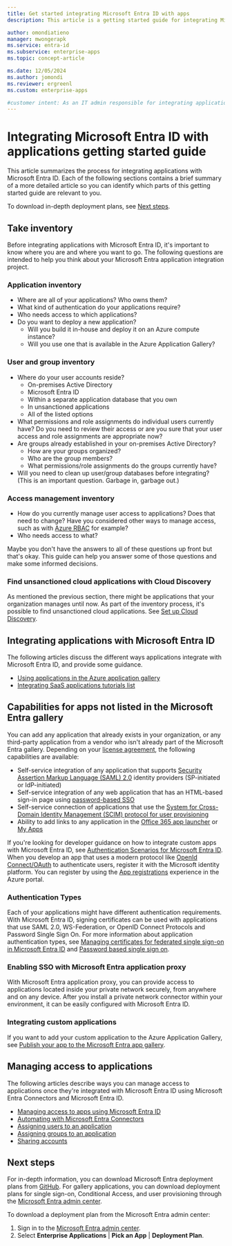 ```yaml
---
title: Get started integrating Microsoft Entra ID with apps
description: This article is a getting started guide for integrating Microsoft Entra ID with on-premises applications, and cloud applications.

author: omondiatieno
manager: mwongerapk
ms.service: entra-id
ms.subservice: enterprise-apps
ms.topic: concept-article

ms.date: 12/05/2024
ms.author: jomondi
ms.reviewer: ergreenl
ms.custom: enterprise-apps

#customer intent: As an IT admin responsible for integrating applications with Microsoft Entra ID, I want to understand the process and requirements for integrating applications, so that I can successfully manage user access and authentication for these applications.
---
```


# Integrating Microsoft Entra ID with applications getting started guide

This article summarizes the process for integrating applications with Microsoft Entra ID. Each of the following sections contains a brief summary of a more detailed article so you can identify which parts of this getting started guide are relevant to you.

To download in-depth deployment plans, see [Next steps](#next-steps).

## Take inventory

Before integrating applications with Microsoft Entra ID, it's important to know where you are and where you want to go. The following questions are intended to help you think about your Microsoft Entra application integration project.

### Application inventory

- Where are all of your applications? Who owns them?
- What kind of authentication do your applications require?
- Who needs access to which applications?
- Do you want to deploy a new application?
  - Will you build it in-house and deploy it on an Azure compute instance?
  - Will you use one that is available in the Azure Application Gallery?

### User and group inventory

- Where do your user accounts reside?
  - On-premises Active Directory
  - Microsoft Entra ID
  - Within a separate application database that you own
  - In unsanctioned applications
  - All of the listed options
- What permissions and role assignments do individual users currently have? Do you need to review their access or are you sure that your user access and role assignments are appropriate now?
- Are groups already established in your on-premises Active Directory?
  - How are your groups organized?
  - Who are the group members?
  - What permissions/role assignments do the groups currently have?
- Will you need to clean up user/group databases before integrating? (This is an important question. Garbage in, garbage out.)

### Access management inventory

- How do you currently manage user access to applications? Does that need to change?  Have you considered other ways to manage access, such as with [Azure RBAC](/azure/role-based-access-control/role-assignments-portal) for example?
- Who needs access to what?

Maybe you don't have the answers to all of these questions up front but that's okay. This guide can help you answer some of those questions and make some informed decisions.

### Find unsanctioned cloud applications with Cloud Discovery

As mentioned the previous section, there might be applications that your organization manages until now. As part of the inventory process, it's possible to find unsanctioned cloud applications. See
[Set up Cloud Discovery](/defender-cloud-apps/set-up-cloud-discovery).

<a name='integrating-applications-with-azure-ad'></a>

## Integrating applications with Microsoft Entra ID

The following articles discuss the different ways applications integrate with Microsoft Entra ID, and provide some guidance.

- [Using applications in the Azure application gallery](what-is-single-sign-on.md)
- [Integrating SaaS applications tutorials list](~/identity/saas-apps/tutorial-list.md)

<a name='capabilities-for-apps-not-listed-in-the-azure-ad-gallery'></a>

## Capabilities for apps not listed in the Microsoft Entra gallery

You can add any application that already exists in your organization, or any third-party application  from a vendor who isn't already part of the Microsoft Entra gallery. Depending on your [license agreement](https://www.microsoft.com/security/business/identity-access-management/azure-ad-pricing), the following capabilities are available:

- Self-service integration of any application that supports [Security Assertion Markup Language (SAML) 2.0](https://wikipedia.org/wiki/SAML_2.0) identity providers (SP-initiated or IdP-initiated)
- Self-service integration of any web application that has an HTML-based sign-in page using [password-based SSO](./plan-sso-deployment.md#password-based-sso)
- Self-service connection of applications that use the [System for Cross-Domain Identity Management (SCIM) protocol for user provisioning](~/identity/app-provisioning/use-scim-to-provision-users-and-groups.md)
- Ability to add links to any application in the [Office 365 app launcher](https://support.microsoft.com/office/meet-the-microsoft-365-app-launcher-79f12104-6fed-442f-96a0-eb089a3f476a) or [My Apps](https://myapplications.microsoft.com/)

If you're looking for developer guidance on how to integrate custom apps with Microsoft Entra ID, see [Authentication Scenarios for Microsoft Entra ID](~/identity-platform/authentication-vs-authorization.md). When you develop an app that uses a modern protocol like [OpenId Connect/OAuth](~/identity-platform/v2-protocols.md) to authenticate users, register it with the Microsoft identity platform. You can register by using the [App registrations](~/identity-platform/quickstart-register-app.md) experience in the Azure portal.

### Authentication Types

Each of your applications might have different authentication requirements. With Microsoft Entra ID, signing certificates can be used with applications that use SAML 2.0, WS-Federation, or OpenID Connect Protocols and Password Single Sign On. For more information about application authentication types, see [Managing certificates for federated single sign-on in Microsoft Entra ID](./tutorial-manage-certificates-for-federated-single-sign-on.md) and [Password based single sign on](what-is-single-sign-on.md).

<a name='enabling-sso-with-azure-ad-app-proxy'></a>

### Enabling SSO with Microsoft Entra application proxy

With Microsoft Entra application proxy, you can provide access to applications located inside your private network securely, from anywhere and on any device. After you install a private network connector within your environment, it can be easily configured with Microsoft Entra ID.

### Integrating custom applications

If you want to add your custom application to the Azure Application Gallery, see [Publish your app to the Microsoft Entra app gallery](~/identity/enterprise-apps/v2-howto-app-gallery-listing.md).

## Managing access to applications

The following articles describe ways you can manage access to applications once they're integrated with Microsoft Entra ID using Microsoft Entra Connectors and Microsoft Entra ID.

- [Managing access to apps using Microsoft Entra ID](what-is-access-management.md)
- [Automating with Microsoft Entra Connectors](~/identity/app-provisioning/user-provisioning.md)
- [Assigning users to an application](./assign-user-or-group-access-portal.md)
- [Assigning groups to an application](./assign-user-or-group-access-portal.md)
- [Sharing accounts](~/identity/users/users-sharing-accounts.md)

## Next steps

For in-depth information, you can download Microsoft Entra deployment plans from [GitHub](~/architecture/deployment-plans.md). For gallery applications, you can download deployment plans for single sign-on, Conditional Access, and user provisioning through the [Microsoft Entra admin center](https://entra.microsoft.com).

To download a deployment plan from the Microsoft Entra admin center:

1. Sign in to the [Microsoft Entra admin center](https://entra.microsoft.com).
2. Select **Enterprise Applications** | **Pick an App** | **Deployment Plan**.
